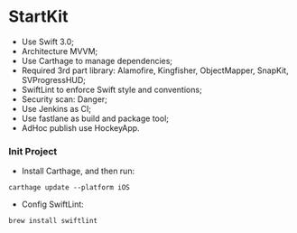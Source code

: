 # StartKit

* Use Swift 3.0;
* Architecture MVVM;
* Use Carthage to manage dependencies;
* Required 3rd part library: Alamofire, Kingfisher, ObjectMapper, SnapKit, SVProgressHUD;
* SwiftLint to enforce Swift style and conventions;
* Security scan: Danger;
* Use Jenkins as CI;
* Use fastlane as build and package tool;
* AdHoc publish use HockeyApp.

### Init Project
* Install Carthage, and then run:
```
carthage update --platform iOS
```

* Config SwiftLint:
```
brew install swiftlint
```

